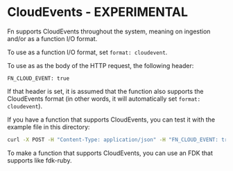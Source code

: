 # CloudEvents - EXPERIMENTAL

Fn supports CloudEvents throughout the system, meaning on ingestion and/or as a function I/O format.

To use as a function I/O format, set `format: cloudevent`.

To use as as the body of the HTTP request, the following header:

```
FN_CLOUD_EVENT: true
```

If that header is set, it is assumed that the function also supports the CloudEvents format (in other words, it will automatically set `format: cloudevent`).

If you have a function that supports CloudEvents, you can test it with the example file in this directory:

```sh
curl -X POST -H "Content-Type: application/json" -H "FN_CLOUD_EVENT: true" -d @ce-example.json http://localhost:8080/r/rapp/myfunc
```

To make a function that supports CloudEvents, you can use an FDK that supports like fdk-ruby.
